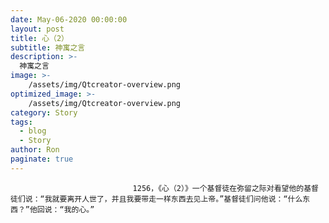 ```yaml
---
date: May-06-2020 00:00:00
layout: post
title: 心（2）
subtitle: 神寓之言
description: >-
  神寓之言
image: >-
    /assets/img/Qtcreator-overview.png
optimized_image: >-
    /assets/img/Qtcreator-overview.png
category: Story
tags:
  - blog
  - Story
author: Ron
paginate: true
---
```


							　　1256，《心（2）》一个基督徒在弥留之际对看望他的基督徒们说：“我就要离开人世了，并且我要带走一样东西去见上帝。”基督徒们问他说：“什么东西？”他回说：“我的心。”
							
							
						